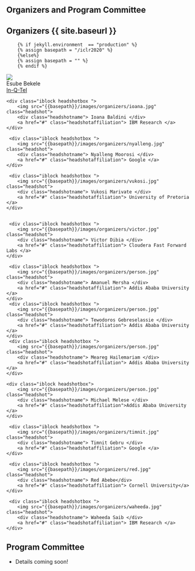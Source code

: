 

## Organizers and Program Committee

## Organizers {{ site.baseurl }}

        {% if jekyll.environment  == "production" %}
        {% assign basepath = "/iclr2020" %}
        {%else%}
        {% assign basepath = "" %}
        {% endif %}
       
    
<div>
    <div class="iblock headshotbox "> 
        <img src="{{basepath}}/images/organizers/esube.jpg" class="headshot">
        <div class="headshotname"> Esube Bekele </div>
        <a href="#" class="headshotaffiliation"> In-Q-Tel </a>
    </div>

    <div class="iblock headshotbox "> 
        <img src="{{basepath}}/images/organizers/ioana.jpg" class="headshot">
        <div class="headshotname"> Ioana Baldini </div>
        <a href="#" class="headshotaffiliation"> IBM Research </a>
    </div>

     <div class="iblock headshotbox "> 
        <img src="{{basepath}}/images/organizers/nyalleng.jpg" class="headshot">
        <div class="headshotname"> Nyalleng Moorosi </div>
        <a href="#" class="headshotaffiliation"> Google </a>
    </div>

     <div class="iblock headshotbox "> 
        <img src="{{basepath}}/images/organizers/vukosi.jpg" class="headshot">
        <div class="headshotname"> Vukosi Marivate </div>
        <a href="#" class="headshotaffiliation"> University of Pretoria </a>
    </div>


     <div class="iblock headshotbox "> 
        <img src="{{basepath}}/images/organizers/victor.jpg" class="headshot">
        <div class="headshotname"> Victor Dibia </div>
        <a href="#" class="headshotaffiliation"> Cloudera Fast Forward Labs </a>
    </div>

     <div class="iblock headshotbox "> 
        <img src="{{basepath}}/images/organizers/person.jpg" class="headshot">
        <div class="headshotname"> Amanuel Mersha </div>
        <a href="#" class="headshotaffiliation"> Addis Ababa University </a>
    </div>
     <div class="iblock headshotbox "> 
        <img src="{{basepath}}/images/organizers/person.jpg" class="headshot">
        <div class="headshotname"> Tewodoros Gebreselassie </div>
        <a href="#" class="headshotaffiliation"> Addis Ababa University </a>
    </div>
     <div class="iblock headshotbox "> 
        <img src="{{basepath}}/images/organizers/person.jpg" class="headshot">
        <div class="headshotname"> Meareg Hailemariam </div>
        <a href="#" class="headshotaffiliation"> Addis Ababa University </a>
    </div>

    <div class="iblock headshotbox"> 
        <img src="{{basepath}}/images/organizers/person.jpg" class="headshot">
        <div class="headshotname"> Michael Melese </div>
        <a href="#" class="headshotaffiliation">Addis Ababa University </a>
    </div>

     <div class="iblock headshotbox "> 
        <img src="{{basepath}}/images/organizers/timnit.jpg" class="headshot">
        <div class="headshotname"> Timnit Gebru </div>
        <a href="#" class="headshotaffiliation"> Google </a>
    </div>

     <div class="iblock headshotbox "> 
        <img src="{{basepath}}/images/organizers/red.jpg" class="headshot">
        <div class="headshotname"> Red Abebe</div>
        <a href="#" class="headshotaffiliation"> Cornell University</a>
    </div>

     <div class="iblock headshotbox "> 
        <img src="{{basepath}}/images/organizers/waheeda.jpg" class="headshot">
        <div class="headshotname"> Waheeda Saib </div>
        <a href="#" class="headshotaffiliation"> IBM Research </a>
    </div>


</div>


## Program Committee

- Details coming soon!

